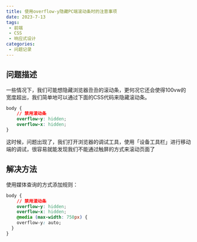 ```yaml
---
title: 使用overflow-y隐藏PC端滚动条时的注意事项
date: 2023-7-13
tags:
 - 前端
 - CSS
 - 响应式设计
categories:
 - 问题记录
---
```


## 问题描述
一些情况下，我们可能想隐藏浏览器丑丑的滚动条，更何况它还会使得100vw的宽度超出，我们简单地可以通过下面的CSS代码来隐藏滚动条。
```css
body {
    // 禁用滚动条
    overflow-y: hidden;
    overflow-x: hidden;
}
```  
这时候，问题出现了，我们打开浏览器的调试工具，使用「设备工具栏」进行移动端的调试，很容易就能发现我们不能通过触屏的方式来滚动页面了

## 解决方法
使用媒体查询的方式添加规则：
```css
body {
    // 禁用滚动条
    overflow-y: hidden;
    overflow-x: hidden;
    @media (max-width: 750px) {
    overflow-y: auto;
  }
}
```  